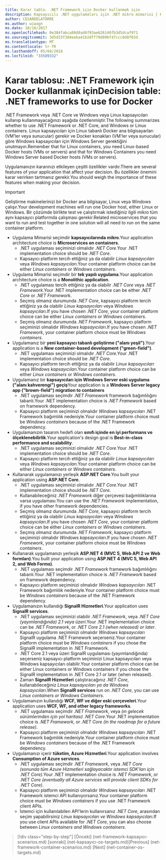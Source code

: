 ```yaml
---
title: Karar tablo. .NET Framework için Docker kullanmak için
description: Kapsayıcılı .NET uygulamaları için .NET mikro mimarisi | Karar tablosu, .NET Framework için Docker kullanmak için
author: CESARDELATORRE
ms.author: wiwagn
ms.date: 10/18/2017
ms.openlocfilehash: 0e384fabca88d8ad6f93ae626140fb3d5dcaf971
ms.sourcegitcommit: 3d5d33f384eeba41b2dff79d096f47ccc8d8f03d
ms.translationtype: MT
ms.contentlocale: tr-TR
ms.lasthandoff: 05/04/2018
ms.locfileid: "33589332"
---
```

# <a name="decision-table-net-frameworks-to-use-for-docker"></a><span data-ttu-id="97c38-104">Karar tablosu: .NET Framework için Docker kullanmak için</span><span class="sxs-lookup"><span data-stu-id="97c38-104">Decision table: .NET frameworks to use for Docker</span></span>

<span data-ttu-id="97c38-105">.NET Framework veya .NET Core ve Windows veya Linux kapsayıcıları kullanıp kullanmayacağınızı aşağıda özetlenmiştir.</span><span class="sxs-lookup"><span data-stu-id="97c38-105">The following summarizes whether to use .NET Framework or .NET Core, and Windows or Linux containers.</span></span> <span data-ttu-id="97c38-106">Linux kapsayıcıları için Linux tabanlı Docker ana bilgisayarları (VM'ler veya sunucular) gerekir ve Docker konakları (VM'ler veya sunucular) göre Windows kapsayıcıları için Windows Server gerektiğini unutmayın.</span><span class="sxs-lookup"><span data-stu-id="97c38-106">Remember that for Linux containers, you need Linux-based Docker hosts (VMs or servers) and that for Windows Containers you need Windows Server based Docker hosts (VMs or servers).</span></span>

<span data-ttu-id="97c38-107">Uygulamanızın kararınızı etkileyen çeşitli özellikler vardır.</span><span class="sxs-lookup"><span data-stu-id="97c38-107">There are several features of your application that affect your decision.</span></span> <span data-ttu-id="97c38-108">Bu özellikler önemini karar verirken tartmanız gerekir.</span><span class="sxs-lookup"><span data-stu-id="97c38-108">You should weigh the importance of these features when making your decision.</span></span>

> [!IMPORTANT]
> <span data-ttu-id="97c38-109">Geliştirme makinelerinizi bir Docker ana bilgisayar, Linux veya Windows çalışır.</span><span class="sxs-lookup"><span data-stu-id="97c38-109">Your development machines will run one Docker host, either Linux or Windows.</span></span> <span data-ttu-id="97c38-110">Bir çözümde birlikte test ve çalıştırmak istediğiniz ilgili mikro tüm aynı kapsayıcı platformda çalışması gerekir.</span><span class="sxs-lookup"><span data-stu-id="97c38-110">Related microservices that you want to run and test together in one solution will all need to run on the same container platform.</span></span>

* <span data-ttu-id="97c38-111">Uygulama Mimarisi seçimdir **kapsayıcılarında mikro**.</span><span class="sxs-lookup"><span data-stu-id="97c38-111">Your application architecture choice is **Microservices on containers**.</span></span>
    - <span data-ttu-id="97c38-112">.NET uygulaması seçiminizi olmalıdır *.NET Core*.</span><span class="sxs-lookup"><span data-stu-id="97c38-112">Your .NET implementation choice should be *.NET Core*.</span></span>
    - <span data-ttu-id="97c38-113">Kapsayıcı platform tercih ettiğiniz ya da olabilir *Linux kapsayıcıları* veya *Windows kapsayıcıları*.</span><span class="sxs-lookup"><span data-stu-id="97c38-113">Your container platform choice can be either *Linux containers* or *Windows containers*.</span></span>
* <span data-ttu-id="97c38-114">Uygulama Mimarisi seçimdir bir **tek yapılı uygulama**.</span><span class="sxs-lookup"><span data-stu-id="97c38-114">Your application architecture choice is a **Monolithic application**.</span></span>
    - <span data-ttu-id="97c38-115">.NET uygulaması tercih ettiğiniz ya da olabilir *.NET Core* veya *.NET Framework*.</span><span class="sxs-lookup"><span data-stu-id="97c38-115">Your .NET implementation choice can be either *.NET Core* or *.NET Framework*.</span></span>
    - <span data-ttu-id="97c38-116">Seçmiş olmanız durumunda *.NET Core*, kapsayıcı platform tercih ettiğiniz ya da olabilir *Linux kapsayıcıları* veya *Windows kapsayıcıları*.</span><span class="sxs-lookup"><span data-stu-id="97c38-116">If you have chosen *.NET Core*, your container platform choice can be either *Linux containers* or *Windows containers*.</span></span>
    - <span data-ttu-id="97c38-117">Seçmiş olmanız durumunda *.NET Framework*, kapsayıcı platform seçiminizi olmalıdır *Windows kapsayıcıları*.</span><span class="sxs-lookup"><span data-stu-id="97c38-117">If you have chosen *.NET Framework*, your container platform choice must be *Windows containers*.</span></span>
* <span data-ttu-id="97c38-118">Uygulamanız bir **yeni kapsayıcı tabanlı geliştirme ("alanı yeşil")**.</span><span class="sxs-lookup"><span data-stu-id="97c38-118">Your application is a  **New container-based development ("green-field")**.</span></span>
    - <span data-ttu-id="97c38-119">.NET uygulaması seçiminizi olmalıdır *.NET Core*.</span><span class="sxs-lookup"><span data-stu-id="97c38-119">Your .NET implementation choice should be *.NET Core*.</span></span>
    - <span data-ttu-id="97c38-120">Kapsayıcı platform tercih ettiğiniz ya da olabilir *Linux kapsayıcıları* veya *Windows kapsayıcıları*.</span><span class="sxs-lookup"><span data-stu-id="97c38-120">Your container platform choice can be either *Linux containers* or *Windows containers*.</span></span>
* <span data-ttu-id="97c38-121">Uygulamanız bir **kapsayıcıları için Windows Server eski uygulama ("alanı kahverengi") geçiş**</span><span class="sxs-lookup"><span data-stu-id="97c38-121">Your application is a **Windows Server legacy app ("brown-field") migration to containers**</span></span>
    - <span data-ttu-id="97c38-122">.NET uygulaması seçimdir *.NET Framework* framework bağımlılığını tabanlı.</span><span class="sxs-lookup"><span data-stu-id="97c38-122">Your .NET implementation choice is *.NET Framework* based on framework dependency.</span></span>
    - <span data-ttu-id="97c38-123">Kapsayıcı platform seçiminizi olmalıdır *Windows kapsayıcıları* .NET Framework bağımlılık nedeniyle.</span><span class="sxs-lookup"><span data-stu-id="97c38-123">Your container platform choice must be *Windows containers* because of the .NET Framework dependency.</span></span>
* <span data-ttu-id="97c38-124">Uygulamanızın tasarım hedefi olan **sınıfı içinde en iyi performans ve ölçeklenebilirlik**.</span><span class="sxs-lookup"><span data-stu-id="97c38-124">Your application's design goal is **Best-in-class performance and scalability**.</span></span>
    - <span data-ttu-id="97c38-125">.NET uygulaması seçiminizi olmalıdır *.NET Core*.</span><span class="sxs-lookup"><span data-stu-id="97c38-125">Your .NET implementation choice should be *.NET Core*.</span></span>
    - <span data-ttu-id="97c38-126">Kapsayıcı platform tercih ettiğiniz ya da olabilir *Linux kapsayıcıları* veya *Windows kapsayıcıları*.</span><span class="sxs-lookup"><span data-stu-id="97c38-126">Your container platform choice can be either *Linux containers* or *Windows containers*.</span></span>
* <span data-ttu-id="97c38-127">Kullanarak uygulamanızı yerleşik **ASP.NET Core**.</span><span class="sxs-lookup"><span data-stu-id="97c38-127">You built your application using **ASP.NET Core**.</span></span>
    - <span data-ttu-id="97c38-128">.NET uygulaması seçiminizi olmalıdır *.NET Core*.</span><span class="sxs-lookup"><span data-stu-id="97c38-128">Your .NET implementation choice should be *.NET Core*.</span></span>
    - <span data-ttu-id="97c38-129">Kullanabileceğiniz *.NET Framework* diğer çerçevesi bağımlılıklarına varsa uygulaması.</span><span class="sxs-lookup"><span data-stu-id="97c38-129">You can use the *.NET Framework* implementation, if you have other framework dependencies.</span></span>
    - <span data-ttu-id="97c38-130">Seçmiş olmanız durumunda *.NET Core*, kapsayıcı platform tercih ettiğiniz ya da olabilir *Linux kapsayıcıları* veya *Windows kapsayıcıları*.</span><span class="sxs-lookup"><span data-stu-id="97c38-130">If you have chosen *.NET Core*, your container platform choice can be either *Linux containers* or *Windows containers*.</span></span>
    - <span data-ttu-id="97c38-131">Seçmiş olmanız durumunda *.NET Framework*, kapsayıcı platform seçiminizi olmalıdır *Windows kapsayıcıları*.</span><span class="sxs-lookup"><span data-stu-id="97c38-131">If you have chosen *.NET Framework*, your container platform choice must be *Windows containers*.</span></span>
* <span data-ttu-id="97c38-132">Kullanarak uygulamanızı yerleşik **ASP.NET 4 (MVC 5, Web API 2 ve Web formları)**.</span><span class="sxs-lookup"><span data-stu-id="97c38-132">You built your application using **ASP.NET 4 (MVC 5, Web API 2, and Web Forms)**.</span></span>
    - <span data-ttu-id="97c38-133">.NET uygulaması seçimdir *.NET Framework* framework bağımlılığını tabanlı.</span><span class="sxs-lookup"><span data-stu-id="97c38-133">Your .NET implementation choice is *.NET Framework* based on framework dependency.</span></span>
    - <span data-ttu-id="97c38-134">Kapsayıcı platform seçiminizi olmalıdır *Windows kapsayıcıları* .NET Framework bağımlılık nedeniyle.</span><span class="sxs-lookup"><span data-stu-id="97c38-134">Your container platform choice must be *Windows containers* because of the .NET Framework dependency.</span></span>
* <span data-ttu-id="97c38-135">Uygulamanızın kullandığı **SignalR Hizmetleri**.</span><span class="sxs-lookup"><span data-stu-id="97c38-135">Your application uses **SignalR services**.</span></span>
    - <span data-ttu-id="97c38-136">.NET uygulaması seçiminizi olabilir *.NET Framework*, veya *.NET Core (yayımlandığında) 2.1 veya üzeri*.</span><span class="sxs-lookup"><span data-stu-id="97c38-136">Your .NET implementation choice can be *.NET Framework*, or *.NET Core 2.1 (when released) or later*.</span></span>
    - <span data-ttu-id="97c38-137">Kapsayıcı platform seçiminizi olmalıdır *Windows kapsayıcıları* SignalR uygulama .NET Framework seçerseniz.</span><span class="sxs-lookup"><span data-stu-id="97c38-137">Your container platform choice must be *Windows containers* if you chose the SignalR implementation in .NET Framework.</span></span>
    - <span data-ttu-id="97c38-138">.NET Core 2.1 veya üzeri SignalR uygulaması (yayımlandığında) seçerseniz kapsayıcı platform seçiminizi Linux kapsayıcıları veya Windows kapsayıcıları olabilir.</span><span class="sxs-lookup"><span data-stu-id="97c38-138">Your container platform choice can be either Linux containers or Windows containers if you chose the SignalR implementation in .NET Core 2.1 or later (when released).</span></span>  
    - <span data-ttu-id="97c38-139">Zaman **SignalR Hizmetleri** çalıştıracağınız *.NET Core*, kullanabileceğiniz *Linux kapsayıcıları ya da Windows kapsayıcıları*.</span><span class="sxs-lookup"><span data-stu-id="97c38-139">When **SignalR services** run on *.NET Core*, you can use *Linux containers or Windows Containers*.</span></span>
* <span data-ttu-id="97c38-140">Uygulamanızın kullandığı **WCF, WF ve diğer eski çerçeveleri**.</span><span class="sxs-lookup"><span data-stu-id="97c38-140">Your application uses **WCF, WF, and other legacy frameworks**.</span></span>
    - <span data-ttu-id="97c38-141">.NET uygulaması seçimdir *.NET Framework*, veya *(ın gelecek sürümlerinden için yol haritası) .NET Core*.</span><span class="sxs-lookup"><span data-stu-id="97c38-141">Your .NET implementation choice is *.NET Framework*, or *.NET Core (in the roadmap for a future release)*.</span></span>
    - <span data-ttu-id="97c38-142">Kapsayıcı platform seçiminizi olmalıdır *Windows kapsayıcıları* .NET Framework bağımlılık nedeniyle.</span><span class="sxs-lookup"><span data-stu-id="97c38-142">Your container platform choice must be *Windows containers* because of the .NET Framework dependency.</span></span>
* <span data-ttu-id="97c38-143">Uygulamanızı içerir **tüketim, Azure Hizmetleri**.</span><span class="sxs-lookup"><span data-stu-id="97c38-143">Your application involves **Consumption of Azure services**.</span></span>
    - <span data-ttu-id="97c38-144">.NET uygulaması seçimdir *.NET Framework*, veya *.NET Core (sonunda tüm Azure Hizmetleri sağlayacaktır istemci SDK'ları için .NET Core)*.</span><span class="sxs-lookup"><span data-stu-id="97c38-144">Your .NET implementation choice is *.NET Framework*, or *.NET Core (eventually all Azure services will provide client SDKs for .NET Core)*.</span></span>
    - <span data-ttu-id="97c38-145">Kapsayıcı platform seçiminizi olmalıdır *Windows kapsayıcıları* .NET Framework istemci API kullanıyorsanız.</span><span class="sxs-lookup"><span data-stu-id="97c38-145">Your container platform choice must be *Windows containers* if you use .NET Framework client APIs.</span></span>
    - <span data-ttu-id="97c38-146">İstemci için kullanılabilen API'lerin kullanırsanız *.NET Core*, arasından seçim yapabilirsiniz *Linux kapsayıcıları ve Windows kapsayıcıları*.</span><span class="sxs-lookup"><span data-stu-id="97c38-146">If you use client APIs available for *.NET Core*, you can also choose between *Linux containers and Windows containers*.</span></span>

>[!div class="step-by-step"]
<span data-ttu-id="97c38-147">[Önceki] (net-framework-kapsayıcı-scenarios.md) [sonraki] (net-kapsayıcı-os-targets.md)</span><span class="sxs-lookup"><span data-stu-id="97c38-147">[Previous] (net-framework-container-scenarios.md) [Next] (net-container-os-targets.md)</span></span>
